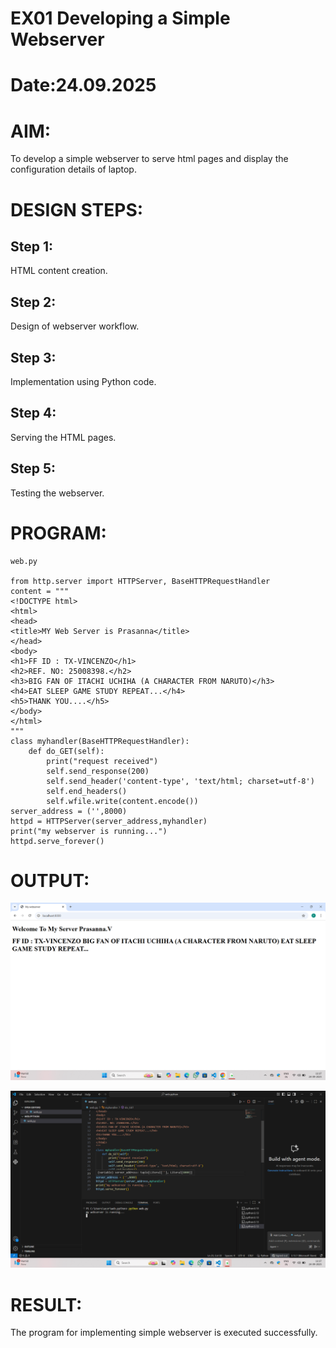 # EX01 Developing a Simple Webserver

# Date:24.09.2025
# AIM:
To develop a simple webserver to serve html pages and display the configuration details of laptop.

# DESIGN STEPS:
## Step 1:
HTML content creation.

## Step 2:
Design of webserver workflow.

## Step 3:
Implementation using Python code.

## Step 4:
Serving the HTML pages.

## Step 5:
Testing the webserver.

# PROGRAM:
```
web.py

from http.server import HTTPServer, BaseHTTPRequestHandler
content = """
<!DOCTYPE html>
<html>
<head>
<title>MY Web Server is Prasanna</title>
</head>
<body>
<h1>FF ID : TX-VINCENZO</h1>
<h2>REF. NO: 25008398.</h2>
<h3>BIG FAN OF ITACHI UCHIHA (A CHARACTER FROM NARUTO)</h3>
<h4>EAT SLEEP GAME STUDY REPEAT...</h4>
<h5>THANK YOU....</h5>
</body>
</html>
"""
class myhandler(BaseHTTPRequestHandler):
    def do_GET(self):
        print("request received")
        self.send_response(200)
        self.send_header('content-type', 'text/html; charset=utf-8')
        self.end_headers()
        self.wfile.write(content.encode())
server_address = ('',8000)
httpd = HTTPServer(server_address,myhandler)
print("my webserver is running...")
httpd.serve_forever()
```

# OUTPUT:
![alt text](<Screenshot (23).png>)

![alt text](<Screenshot (24).png>)

# RESULT:
The program for implementing simple webserver is executed successfully.
